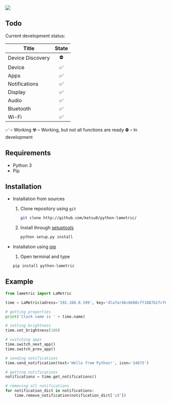 ![](https://i.imgur.com/Qju3dvw.png)  

## Todo
Current development status:

| Title             | State |
|-------------------|:-----:|
| Device Discovery  |   ⛔️  |
| Device            |   ✅  |
| Apps              |   ✅  |
| Notifications     |   ✅  |
| Display           |   ✅  |
| Audio             |   ✅  |
| Bluetooth         |   ✅  | 
| Wi-Fi             |   ✅  |

✅ – Working
☢️ – Working, but not all functions are ready
⛔️ – In development

## Requirements

- Python 3
- Pip

## Installation

- Installation from sources
    1. Clone repository using `git`
        ```sh
        git clone http://github.com/ketsu8/python-lametric/
        ```
    2. Install through [setuptools](https://github.com/pypa/setuptools)
        ```sh
        python setup.py install
        ```

- Installation using [pip](https://github.com/pypa/pip)
    1. Open terminal and type
    ```sh
    pip install python-lametric
    ```

## Example

```python
from lametric import LaMetric

time = LaMetric(adress='192.168.0.199', key='dla7or4bcb680cff1887b1fcf60b2a66cfe51c46f53bbd8651a73e961f98p2a6')

# getting properties
print('Clock name is ' + time.name)

# setting brightness
time.set_brightness(100)

# switching apps
time.switch_next_app()
time.switch_prev_app()

# sending notifications
time.send_notification(text='Hello from Python!', icon='24675')

# getting notifications
notifications = time.get_notifications()

# removing all notifications
for notification_dict in notifications:
    time.remove_notification(notification_dict['id'])

```